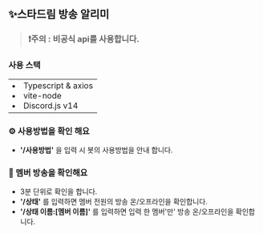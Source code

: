 ## ✨스타드림 방송 알리미

> ### ❗주의 : **비공식 api를 사용합니다.**

### 사용 스택

<table>
<td>
<li>
Typescript & axios
</li>
<li>
vite-node
</li>
<li>
Discord.js v14
</li>
</td>
</table>

### ⚙️ 사용방법을 확인 해요

-   **'/사용방법'** 을 입력 시 봇의 사용방법을 안내 합니다.

### 💫 멤버 방송을 확인해요

-   3분 단위로 확인을 합니다.
-   **'/상태'** 를 입력하면 멤버 전원의 방송 온/오프라인을 확인합니다.
-   **'/상태 이름:[멤버 이름]'** 를 입력하면 입력 한 멤버'만' 방송 온/오프라인을 확인합니다.
